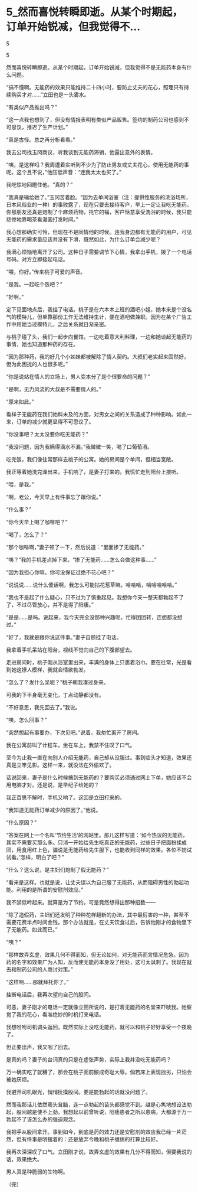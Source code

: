 # 5_然而喜悦转瞬即逝。从某个时期起，订单开始锐减，但我觉得不...

5

5

然而喜悦转瞬即逝。从某个时期起，订单开始锐减，但我觉得不是无能药本身有什么问题。

“搞不懂啊。无能药的效果只能维持二十四小时，要防止丈夫的花心，照理只有持续购买才对……”立田也是一头雾水。

“有类似产品推出吗？”

“这一点我也想到了，但没有情报表明有类似产品贩售。签约的制药公司也感到不可思议，推迟了生产计划。”

“真是古怪。总之再分析看看。”

我去公司找玉冈商议，听我谈到无能药滞销，他露出意外的表情。

“咦，是这样吗？我周遭着实听到不少为了防止男友或丈夫花心，使用无能药的事呢。这个且不说，”他压低声音：“连我太太也买了。”

我吃惊地回瞪住他。“真的？”

“我真是输给她了。”玉冈苦着脸。“因为去单间浴室（注：提供性服务的洗浴场所，日本风俗业的一种）的事败露了，现在只要去接待客户，早上一定让我吃无能药。你那朋友还真是炮制了个麻烦药物，托它的福，客户惬意享受洗浴的时候，我只能悲惨地靠喝茶看漫画打发时间。”

我心想那确实可怜，但现在不是同情他的时候。连我身边都有无能药的用户，可见无能药的需求量应该并没有下滑，既然如此，为什么订单会减少呢？

我满心烦恼地离开了公司。这种日子需要调节下心情，我拿出手机，拨了一个电话号码。对方立即接起电话。

“喂，你好。”传来桃子可爱的声音。

“是我。一起吃个饭吧？”

“好啊。”

定下见面地点后，我挂了电话。桃子是在六本木上班的酒吧小姐，她本来是个没名气的模特儿，但单靠那份工作无法维持生计，便在酒吧做兼职。因为在某个广告工作中用她当过模特儿，之后关系就日渐亲密。

与桃子碰了头，我们一起步向餐馆。一边吃着意大利料理，一边和她谈起无能药的事情，她也知道那种药的存在。

“因为那种药，我的好几个小姊妹都被解除了情人契约。大叔们老实起来固然好，但为此困扰的人也很多呢。”

“你是说站在情人的立场上，男人变本分了是个很要命的问题？”

“是啊，无力风流的大叔是不需要情人的。”

“原来如此。”

看样子无能药在我们始料未及的方面，对男女之间的关系造成了种种影响。如此一来，订单的减少就更显得不可思议了。

“你没事吧？太太没要你吃无能药？”

“我没问题，因为我瞒得滴水不漏。”我微微一笑，喝了口葡萄酒。

吃完饭，我们像往常那样去桃子的公寓。她的房间是个单间，但相当宽敞。

我正等着她洗完澡出来，手机响了，是妻子打来的。我慌忙走到阳台上接听。

“喂，是我。”

“啊，老公，今天早上有件事忘了跟你说。”

“什么事？”

“你今天早上喝了咖啡吧？”

“喝了，怎么了？”

“那个咖啡啊，”妻子顿了一下，然后说道：“里面掺了无能药。”

“咦？”我的手机差点掉下来。“掺了无能药……怎么会做这种事……”

“因为我担心你嘛。你可没保证过绝不花心吧？”

“说说说……说什么傻话啊，我怎么可能拈花惹草嘛。哈哈哈，哈哈哈哈哈。”

“我也不是起了什么疑心，只不过为了慎重起见。我想你今天一整天都勃起不了了，不过尽管放心，并不是得了阳痿。”

“是是……是吗。说起来，我今天完全没那种兴趣呢，忙得团团转，连想都没想过。”

“好了，我就是跟你说这件事。”妻子自顾挂了电话。

我拿着手机呆站在阳台，视线不觉向自己的下腹部望去。

走进房间时，桃子刚从浴室里出来，丰满的身体上只裹着浴巾。要在往常，光是看到她这撩人模样，我就会情欲勃发。

“怎么了？发什么呆呢？”桃子朝我凑过身来。

可我的下半身毫无变化，丁点动静都没有。

“不好意思，我先回去了。”我说。

“咦，怎么回事？”

“突然想起有事要办，下次见吧。”说着，我匆忙离开了房间。

我在公寓前叫了计程车。坐在车上，我禁不住叹了口气。

至今为止我一直在向别人介绍无能药，自己却从没服过。事到临头才知道，效果还真是立竿见影。这样一来，就没法在外偷欢了。

话说回来，妻子是什么时候搞到无能药的？要购买必须通过网上下单，她应该不会用电脑才对。还是说，是早纪子给她的？

我正百思不解时，手机又响了。这回是立田打来的。

“我知道无能药订单减少的原因了。”他说。

“什么原因？”

“答案在网上一个名叫‘节约生活’的网站里。那儿这样写道：‘如今热议的无能药，其实不需要买那么多。只消一开始给先生吃真正的无能药，过些日子把面粉揉成团，用食用红上色，骗说是无能药给先生服下，也能收到同样的效果。各位不妨试试看。’怎样，明白了吧？”

“什么？这么说，是主妇们炮制了假无能药？”

“看来是这样。也就是说，让丈夫误以为自己服了无能药，从而阻碍男性的勃起功能。利用的是所谓的安慰剂效应。”

我不禁低吟起来。就算是为了节约，可是竟然想得出那种招数——

“除了造假药，主妇们还发明了种种花样翻新的办法，其中最厉害的一种，甚至不需要花费半点时间金钱。那个办法就是，在丈夫饮食过后，告诉他刚才的食物里下了无能药。如此而已。”

“咦？”

“那样故弄玄虚，效果几何不得而知，但无论如何，对无能药而言情况危急。因为药的名字和效果广为人知，反而使无能药本身没了用处，这可太讽刺了。我现在就去和制药公司的人商讨对策。”

“这样啊……那就拜托你了。”

挂断电话后，我再次望向自己的股间。

可恶，妻子刚才的电话一定就像立田所说的，是打着无能药的名堂来吓唬我。她察觉了我的花心，看准绝妙的时机打来电话。

我想吩咐司机调头返回，既然实际上没吃无能药，就可以和桃子好好享受一个夜晚了。

但正要出声，我又咽了回去。

是真的吗？妻子的台词真的只是在虚张声势，实际上我并没吃无能药吗？

万一确实吃了就糟了，那会在桃子面前酿成奇耻大辱。倘若床上表现拙劣，只怕会被她厌烦。

我避开司机眼光，悄悄抚摸股间。要是能勃起的话就没问题了。

然而我那话儿依然蔫头耷脑，连一点勃起的苗头都感觉不到。越是心焦地想设法勃起，股间越是使不上劲。我想起以前曾听说，阳痿患者之所以患病，大都源于万一勃起不了该怎么办的强迫观念。

我把手从股间拿开。事到如今，到底是药的效力还是安慰剂的效应我已经一片茫然，但有件事是明摆着的：还是放弃今晚和桃子缠绵的打算比较好。

我再次深深叹了口气。立田刚才说，故弄玄虚的效果有几分不得而知，但要我说的话，效果绝大。

男人真是种脆弱的生物啊。

（完）